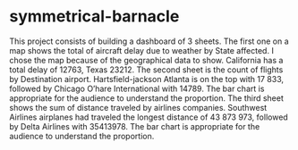 # symmetrical-barnacle
This project consists of building a dashboard of 3 sheets. The first one on a map shows the total of aircraft delay due to weather by State affected. I chose the map because of the geographical data to show. California has a total delay of 12763, Texas 23212.
The second sheet is the count of flights by Destination airport. Hartsfield-jackson Atlanta is on the top with 17 833, followed by Chicago O’hare International with 14789. The bar chart is appropriate for the audience to understand the proportion.
The third sheet shows the sum of distance traveled by airlines companies. Southwest Airlines airplanes had traveled the longest distance of 43 873 973, followed by Delta Airlines with 35413978. The bar chart is appropriate for the audience to understand the proportion.
